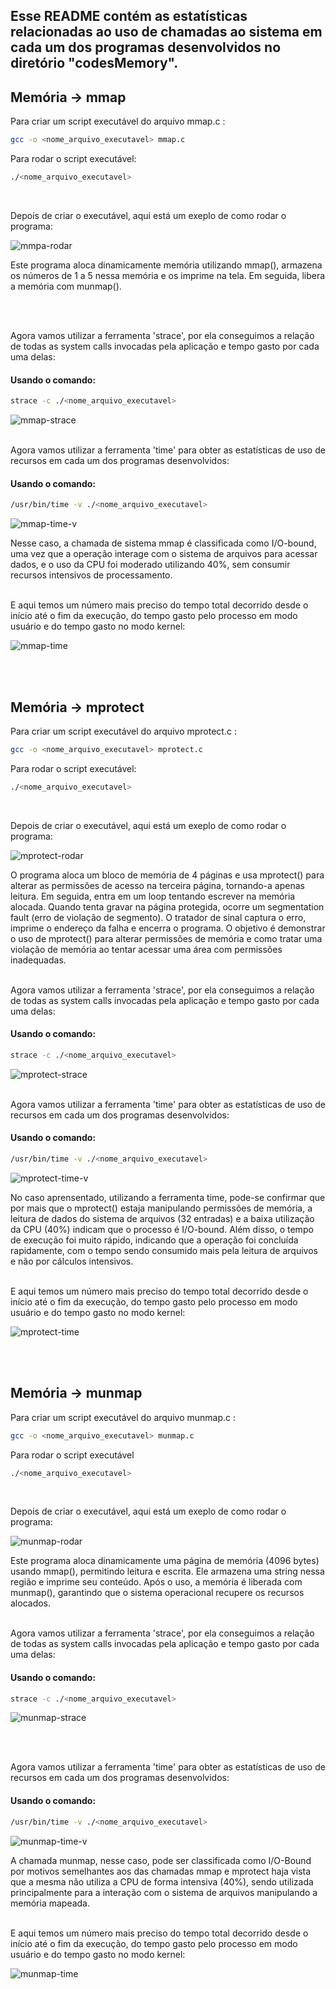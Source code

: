
## Esse README contém as estatísticas relacionadas ao uso de chamadas ao sistema em cada um dos programas desenvolvidos no diretório "codesMemory".

## Memória -> mmap

Para criar um script executável do arquivo mmap.c :
```bash
gcc -o <nome_arquivo_executavel> mmap.c
```
Para rodar o script executável:
```bash
./<nome_arquivo_executavel>
```
<br>

Depois de criar o executável, aqui está um exeplo de como rodar o programa:

![mmpa-rodar](https://github.com/user-attachments/assets/d9513898-7473-43ac-9feb-c2949486c83c)

Este programa aloca dinamicamente memória utilizando mmap(), armazena os números de 1 a 5 nessa memória e os imprime na tela. Em seguida, libera a memória com munmap().

<br>
<br>

Agora vamos utilizar a ferramenta 'strace', por ela conseguimos a relação de todas as system calls invocadas pela aplicação e tempo gasto por cada uma delas: 
#### Usando o comando:
```bash
strace -c ./<nome_arquivo_executavel>
```
 
![mmap-strace](https://github.com/user-attachments/assets/efd82491-866f-40f2-8ed3-cdb9600b9f4b)
<br>
<br>

Agora vamos utilizar a ferramenta 'time' para obter as estatísticas de uso de recursos em cada um dos programas desenvolvidos:
#### Usando o comando:
```bash
/usr/bin/time -v ./<nome_arquivo_executavel>
```

![mmap-time-v](https://github.com/user-attachments/assets/a11aae93-566d-44e5-93a1-ee29e74db360)

Nesse caso, a chamada de sistema mmap é classificada como I/O-bound, uma vez que a operação interage com o sistema de arquivos para acessar dados, e o uso da CPU foi moderado utilizando 40%, sem consumir recursos intensivos de processamento.

<br>
E aqui temos um número mais preciso do tempo total decorrido desde o início até o fim da execução, do tempo gasto pelo processo em modo usuário e do tempo gasto no modo kernel:  

![mmap-time](https://github.com/user-attachments/assets/ee7b511f-1509-4c06-bd8c-1a662481cfa6)

<br>
<br>

## Memória -> mprotect

Para criar um script executável do arquivo mprotect.c :
```bash
gcc -o <nome_arquivo_executavel> mprotect.c
```
Para rodar o script executável:
```bash
./<nome_arquivo_executavel>
```
<br>

Depois de criar o executável, aqui está um exeplo de como rodar o programa: 

![mprotect-rodar](https://github.com/user-attachments/assets/e8eccf06-5e65-4603-a682-eef895bfc92a)

O programa aloca um bloco de memória de 4 páginas e usa mprotect() para alterar as permissões de acesso na terceira página, tornando-a apenas leitura. Em seguida, entra em um loop tentando escrever na memória alocada. Quando tenta gravar na página protegida, ocorre um segmentation fault (erro de violação de segmento). O tratador de sinal captura o erro, imprime o endereço da falha e encerra o programa. O objetivo é demonstrar o uso de mprotect() para alterar permissões de memória e como tratar uma violação de memória ao tentar acessar uma área com permissões inadequadas.
<br>
<br>

Agora vamos utilizar a ferramenta 'strace', por ela conseguimos a relação de todas as system calls invocadas pela aplicação e tempo gasto por cada uma delas: 
#### Usando o comando:
```bash
strace -c ./<nome_arquivo_executavel>
```

![mprotect-strace](https://github.com/user-attachments/assets/876d5fef-2e7d-49f6-a970-6c5324b9c5ff)
<br>
<br>

Agora vamos utilizar a ferramenta 'time' para obter as estatísticas de uso de recursos em cada um dos programas desenvolvidos:
#### Usando o comando:
```bash
/usr/bin/time -v ./<nome_arquivo_executavel>
```

![mprotect-time-v](https://github.com/user-attachments/assets/cf8df673-fa2b-4ed6-88e8-2e42118c9e90)

No caso aprensentado, utilizando a ferramenta time, pode-se confirmar que por mais que o mprotect() estaja manipulando permissões de memória, a leitura de dados do sistema de arquivos (32 entradas) e a baixa utilização da CPU (40%) indicam que o processo é I/O-bound. Além disso, o tempo de execução foi muito rápido, indicando que a operação foi concluída rapidamente, com o tempo sendo consumido mais pela leitura de arquivos e não por cálculos intensivos.

<br>
E aqui temos um número mais preciso do tempo total decorrido desde o início até o fim da execução, do tempo gasto pelo processo em modo usuário e do tempo gasto no modo kernel:  

![mprotect-time](https://github.com/user-attachments/assets/de13d684-f50e-4759-9243-cb57b2ae507f)

<br>
<br>

## Memória -> munmap

Para criar um script executável do arquivo munmap.c :
```bash
gcc -o <nome_arquivo_executavel> munmap.c
```
Para rodar o script executável
```bash
./<nome_arquivo_executavel>
```
<br>

Depois de criar o executável, aqui está um exeplo de como rodar o programa:  

![munmap-rodar](https://github.com/user-attachments/assets/b0505b43-b25c-4685-8730-eb5a8c5f143f)


Este programa aloca dinamicamente uma página de memória (4096 bytes) usando mmap(), permitindo leitura e escrita. Ele armazena uma string nessa região e imprime seu conteúdo. Após o uso, a memória é liberada com munmap(), garantindo que o sistema operacional recupere os recursos alocados.
<br>
<br>

Agora vamos utilizar a ferramenta 'strace', por ela conseguimos a relação de todas as system calls invocadas pela aplicação e tempo gasto por cada uma delas: 
#### Usando o comando:
```bash
strace -c ./<nome_arquivo_executavel>
```
![munmap-strace](https://github.com/user-attachments/assets/a4f91d42-1dc9-4db8-bb59-527ac23c4723)
 
<br>
<br>

Agora vamos utilizar a ferramenta 'time' para obter as estatísticas de uso de recursos em cada um dos programas desenvolvidos:
#### Usando o comando:
```bash
/usr/bin/time -v ./<nome_arquivo_executavel>
```

![munmap-time-v](https://github.com/user-attachments/assets/17182c65-cb99-4dd3-8286-bdbc7a373ac3)

A chamada munmap, nesse caso, pode ser classificada como I/O-Bound por motivos semelhantes aos das chamadas mmap e mprotect haja vista que a mesma não utiliza a CPU de forma intensiva (40%), sendo utilizada principalmente para a interação com o sistema de arquivos manipulando a memória mapeada.

<br>
E aqui temos um número mais preciso do tempo total decorrido desde o início até o fim da execução, do tempo gasto pelo processo em modo usuário e do tempo gasto no modo kernel:  

![munmap-time](https://github.com/user-attachments/assets/2d739f16-6f3d-43ab-93d7-36d8eb4c95bb)

